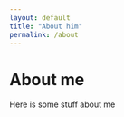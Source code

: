 ```yaml
---
layout: default
title: "About him"
permalink: /about
---
```


# About me 
Here is some stuff about me 
